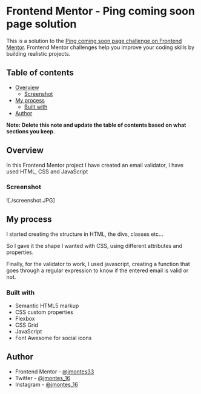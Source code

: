# Frontend Mentor - Ping coming soon page solution

This is a solution to the [Ping coming soon page challenge on Frontend Mentor](https://www.frontendmentor.io/challenges/ping-single-column-coming-soon-page-5cadd051fec04111f7b848da). Frontend Mentor challenges help you improve your coding skills by building realistic projects. 

## Table of contents

- [Overview](#overview)
  - [Screenshot](#screenshot)
- [My process](#my-process)
  - [Built with](#built-with)
- [Author](#author)

**Note: Delete this note and update the table of contents based on what sections you keep.**

## Overview

In this Frontend Mentor project I have created an email validator, I have used HTML, CSS and JavaScript

### Screenshot

![./screenshot.JPG]

## My process

I started creating the structure in HTML, the divs, classes etc...

So I gave it the shape I wanted with CSS, using different attributes and properties.

Finally, for the validator to work, I used javascript, creating a function that goes through a regular expression to know if the entered email is valid or not.

### Built with

- Semantic HTML5 markup
- CSS custom properties
- Flexbox
- CSS Grid
- JavaScript
- Font Awesome for social icons

## Author

- Frontend Mentor - [@jmontes33](https://www.frontendmentor.io/profile/jmontes33)
- Twitter - [@jmontes_16](https://twitter.com/jmontes_16)
- Instagram - [@jmontes_16](https://www.instagram.com/jmontes_16/)